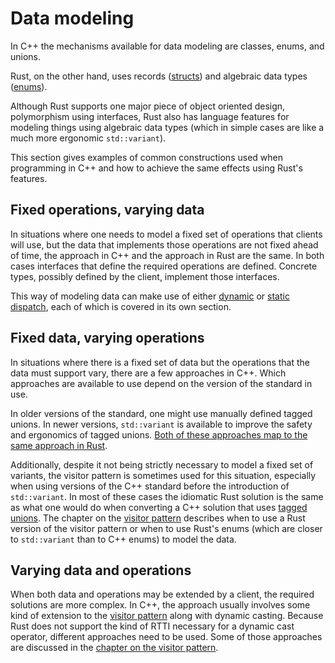 # Data modeling

In C++ the mechanisms available for data modeling are classes, enums, and
unions.

Rust, on the other hand, uses records
([structs](https://doc.rust-lang.org/book/ch05-00-structs.html)) and algebraic
data types ([enums](https://doc.rust-lang.org/book/ch06-00-enums.html)).

Although Rust supports one major piece of object oriented design, polymorphism
using interfaces, Rust also has language features for modeling things using
algebraic data types (which in simple cases are like a much more ergonomic
`std::variant`).

This section gives examples of common constructions used when programming in C++
and how to achieve the same effects using Rust's features.

## Fixed operations, varying data

In situations where one needs to model a fixed set of operations that clients
will use, but the data that implements those operations are not fixed ahead of
time, the approach in C++ and the approach in Rust are the same. In both cases
interfaces that define the required operations are defined. Concrete types,
possibly defined by the client, implement those interfaces.

This way of modeling data can make use of either
[dynamic](./data_modeling/abstract_classes.md) or [static
dispatch](./data_modeling/concepts.md), each of which is covered in its
own section.

## Fixed data, varying operations

In situations where there is a fixed set of data but the operations that the
data must support vary, there are a few approaches in C++. Which approaches are
available to use depend on the version of the standard in use.

In older versions of the standard, one might use manually defined tagged unions.
In newer versions, `std::variant` is available to improve the safety and
ergonomics of tagged unions. [Both of these approaches map to the same approach
in Rust](./data_modeling/tagged_unions.md).

Additionally, despite it not being strictly necessary to model a fixed set of
variants, the visitor pattern is sometimes used for this situation, especially
when using versions of the C++ standard before the introduction of
`std::variant`. In most of these cases the idiomatic Rust solution is the same
as what one would do when converting a C++ solution that uses [tagged
unions](./data_modeling/tagged_unions.md). The chapter on the [visitor
pattern](../patterns/visitor.md) describes when to use a Rust version of the
visitor pattern or when to use Rust's enums (which are closer to `std::variant`
than to C++ enums) to model the data.

## Varying data and operations

When both data and operations may be extended by a client, the required
solutions are more complex. In C++, the approach usually involves some kind of
extension to the [visitor pattern](../patterns/visitor.md) along with dynamic
casting. Because Rust does not support the kind of RTTI necessary for a dynamic
cast operator, different approaches need to be used. Some of those approaches
are discussed in the [chapter on the visitor
pattern](../patterns/visitor.md#expression-problem).

